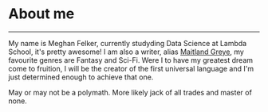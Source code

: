 # **About me**

--------
My name is Meghan Felker, currently studyding Data Science at Lambda School, it's pretty awesome!
I am also a writer, alias [Maitland Greye](https://maitlandgreye.wordpress.com/), my favourite genres are Fantasy and Sci-Fi. 
Were I to have my greatest dream come to fruition, I will be the creator of the first universal language and I'm just determined
enough to achieve that one. 

May or may not be a polymath. More likely jack of all trades and master of none. 
